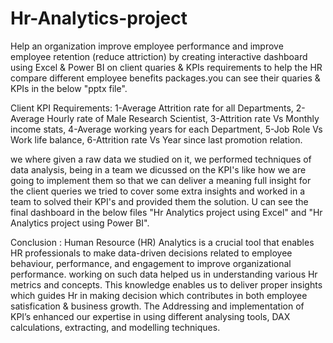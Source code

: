 # Hr-Analytics-project
Help an organization improve employee performance and improve employee retention (reduce attriction) by creating interactive dashboard using Excel & Power BI 
on client quaries & KPIs requirements to help the HR compare different employee benefits packages.you can see their quaries & KPIs in the below "pptx file".

Client KPI Requirements:
1-Average Attrition rate for all Departments,
2-Average Hourly rate of Male Research Scientist,
3-Attrition rate Vs Monthly income stats,
4-Average working years for each Department,
5-Job Role Vs Work life balance,
6-Attrition rate Vs Year since last promotion relation.

we where given a raw data we studied on it, we performed techniques of data analysis,
being in a team we dicussed on the KPI's like how we are going to implement them so that we can deliver a meaning full insight for the client queries
we tried to cover some extra insights and worked in a team to solved their KPI's and provided them the solution.
U can see the final dashboard in the below files "Hr Analytics project using Excel" and "Hr Analytics project using Power BI".

Conclusion :
Human Resource (HR) Analytics is a crucial tool that enables HR professionals to make data-driven decisions related to employee behaviour, performance, 
and engagement to improve organizational performance. working on such data helped us in understanding various Hr metrics and concepts. This knowledge 
enables us to deliver proper insights which guides Hr in making decision which contributes in both employee satisfication & business growth.
The Addressing and implementation of KPI’s enhanced our expertise in using different analysing tools, DAX calculations, extracting, and modelling techniques.   


